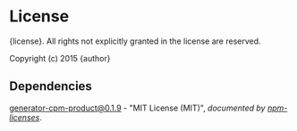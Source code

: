 # License

{license}. All rights not explicitly granted in the license are reserved.

Copyright (c) 2015 {author}

## Dependencies
[generator-cpm-product@0.1.9](&quot;https://github.com/Cellarise/generator-cpm-product&quot;) - &quot;MIT License (MIT)&quot;, 
*documented by [npm-licenses](http://github.com/AceMetrix/npm-license.git)*.
